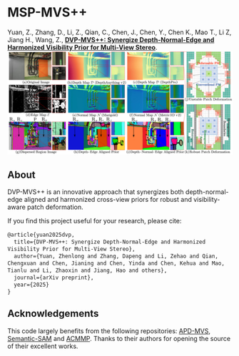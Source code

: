 # MSP-MVS++

Yuan, Z., Zhang, D., Li, Z., Qian, C., Chen, J., Chen, Y., Chen K., Mao T., Li Z, Jiang H., Wang, Z., [**DVP-MVS++: Synergize Depth-Normal-Edge and Harmonized Visibility Prior for Multi-View Stereo**](https://arxiv.org/abs/2506.13215).
![](images/DVP-MVS++.png)

## About
DVP-MVS++ is an innovative approach that synergizes both depth-normal-edge aligned and harmonized cross-view priors for robust and visibility-aware patch deformation.

If you find this project useful for your research, please cite:  

```
@article{yuan2025dvp,
  title={DVP-MVS++: Synergize Depth-Normal-Edge and Harmonized Visibility Prior for Multi-View Stereo},
  author={Yuan, Zhenlong and Zhang, Dapeng and Li, Zehao and Qian, Chengxuan and Chen, Jianing and Chen, Yinda and Chen, Kehua and Mao, Tianlu and Li, Zhaoxin and Jiang, Hao and others},
  journal={arXiv preprint},
  year={2025}
}
```

## Acknowledgements

This code largely benefits from the following repositories: [APD-MVS](https://github.com/whoiszzj/APD-MVS), [Semantic-SAM](https://github.com/UX-Decoder/Semantic-SAM) and [ACMMP](https://github.com/GhiXu/ACMMP.git). Thanks to their authors for opening the source of their excellent works.
